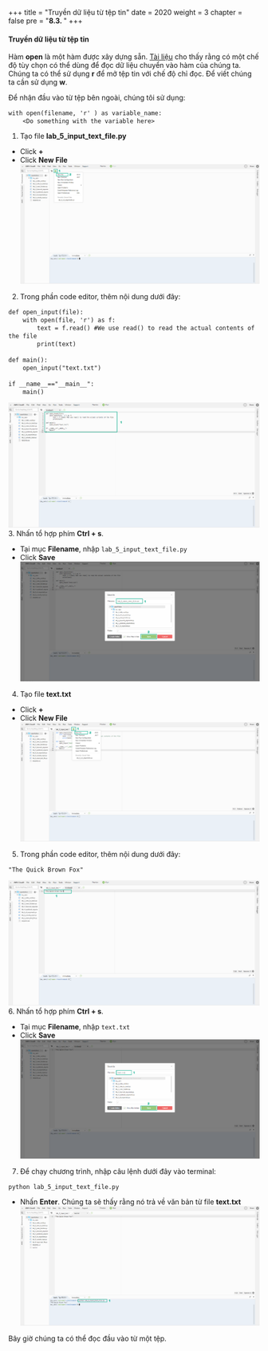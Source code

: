 +++
title = "Truyền dữ liệu từ tệp tin"
date = 2020
weight = 3
chapter = false
pre = "<b>8.3. </b>"
+++
#### Truyền dữ liệu từ tệp tin

Hàm **open** là một hàm được xây dựng sẵn. [Tài liệu](https://docs.python.org/3/library/functions.html#open) cho thấy rằng có một chế độ tùy chọn có thể dùng để đọc dữ liệu chuyển vào hàm của chúng ta. Chúng ta có thể sử dụng **r** để mở tệp tin với chế độ chỉ đọc. Để viết chúng ta cần sử dụng **w**.

Để nhận đầu vào từ tệp bên ngoài, chúng tôi sử dụng:
```
with open(filename, 'r' ) as variable_name:
    <Do something with the variable here>
```

1. Tạo file **lab_5_input_text_file.py**
* Click **+** 
* Click **New File** 
![Dictionaries](/images/8-input/8.3-input-from-a-file/input-from-a-file-001.png?featherlight=false&width=90pc)
2. Trong phần code editor, thêm nội dung dưới đây:
```
def open_input(file):
    with open(file, 'r') as f:
        text = f.read() #We use read() to read the actual contents of the file
        print(text)

def main():
    open_input("text.txt")

if __name__=="__main__":
    main()
```
![Dictionaries](/images/8-input/8.3-input-from-a-file/input-from-a-file-002.png?featherlight=false&width=90pc)
3. Nhấn tổ hợp phím **Ctrl + s**.
* Tại mục **Filename**, nhập ```lab_5_input_text_file.py```
* Click **Save**
![Dictionaries](/images/8-input/8.3-input-from-a-file/input-from-a-file-003.png?featherlight=false&width=90pc)
4. Tạo file **text.txt**
* Click **+** 
* Click **New File** 
![Dictionaries](/images/8-input/8.3-input-from-a-file/input-from-a-file-004.png?featherlight=false&width=90pc)
5. Trong phần code editor, thêm nội dung dưới đây:
```
"The Quick Brown Fox"
```
![Dictionaries](/images/8-input/8.3-input-from-a-file/input-from-a-file-005.png?featherlight=false&width=90pc)
6. Nhấn tổ hợp phím **Ctrl + s**.
* Tại mục **Filename**, nhập ```text.txt```
* Click **Save**
![Dictionaries](/images/8-input/8.3-input-from-a-file/input-from-a-file-006.png?featherlight=false&width=90pc)
7. Để chạy chương trình, nhập câu lệnh dưới đây vào terminal:
```
python lab_5_input_text_file.py
```
* Nhấn **Enter**. Chúng ta sẽ thấy rằng nó trả về văn bản từ file **text.txt**
![Dictionaries](/images/8-input/8.3-input-from-a-file/input-from-a-file-007.png?featherlight=false&width=90pc)

Bây giờ chúng ta có thể đọc đầu vào từ một tệp.